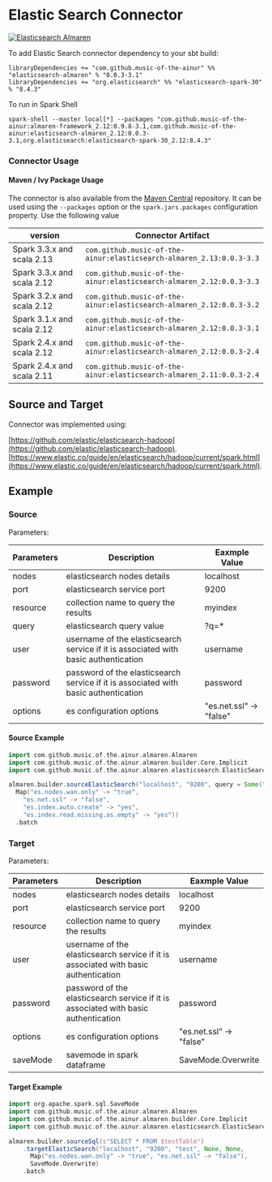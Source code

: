 # Elastic Search Connector

[![Elasticsearch Almaren](https://github.com/modakanalytics/elasticsearch.almaren/actions/workflows/elasticsearch-alamren.yml/badge.svg)](https://github.com/modakanalytics/elasticsearch.almaren/actions/workflows/elasticsearch-alamren.yml)

To add Elastic Search connector dependency to your sbt build:
```
libraryDependencies += "com.github.music-of-the-ainur" %% "elasticsearch-almaren" % "0.0.3-3.1"
libraryDependencies += "org.elasticsearch" %% "elasticsearch-spark-30" % "8.4.3"
```

To run in Spark Shell
```
spark-shell --master local[*] --packages "com.github.music-of-the-ainur:almaren-framework_2.12:0.9.8-3.1,com.github.music-of-the-ainur:elasticsearch-almaren_2.12:0.0.3-3.1,org.elasticsearch:elasticsearch-spark-30_2.12:8.4.3"
```
### Connector Usage

#### Maven / Ivy Package Usage
The connector is also available from the
[Maven Central](https://mvnrepository.com/artifact/com.github.music-of-the-ainur)
repository. It can be used using the `--packages` option or the
`spark.jars.packages` configuration property. Use the following value

| version                    | Connector Artifact                                                   |
|----------------------------|----------------------------------------------------------------------|
| Spark 3.3.x and scala 2.13 | `com.github.music-of-the-ainur:elasticsearch-almaren_2.13:0.0.3-3.3` |
| Spark 3.3.x and scala 2.12 | `com.github.music-of-the-ainur:elasticsearch-almaren_2.12:0.0.3-3.3` |
| Spark 3.2.x and scala 2.12 | `com.github.music-of-the-ainur:elasticsearch-almaren_2.12:0.0.3-3.2` |
| Spark 3.1.x and scala 2.12 | `com.github.music-of-the-ainur:elasticsearch-almaren_2.12:0.0.3-3.1` |
| Spark 2.4.x and scala 2.12 | `com.github.music-of-the-ainur:elasticsearch-almaren_2.12:0.0.3-2.4` |
| Spark 2.4.x and scala 2.11 | `com.github.music-of-the-ainur:elasticsearch-almaren_2.11:0.0.3-2.4` |

## Source and Target

Connector was implemented using: 

[https://github.com/elastic/elasticsearch-hadoop](https://github.com/elastic/elasticsearch-hadoop).
[https://www.elastic.co/guide/en/elasticsearch/hadoop/current/spark.html](https://www.elastic.co/guide/en/elasticsearch/hadoop/current/spark.html).

## Example

### Source

Parameters:

| Parameters | Description                                                                        | Eaxmple Value         |
|------------|------------------------------------------------------------------------------------|-----------------------|
| nodes      | elasticsearch nodes details                                                        | localhost             |
| port       | elasticsearch service port                                                         | 9200                  |
| resource   | collection name to query the results                                               | myindex               |
| query      | elasticsearch query value                                                          | ?q=*                  |  
| user       | username of the elasticsearch service if it is associated with basic authentication | username              |
| password   | password of the elasticsearch service if it is associated with basic authentication | password              |
| options    | es configuration options                                                         | "es.net.ssl" -> "false" |

#### Source Example

```scala
import com.github.music.of.the.ainur.almaren.Almaren
import com.github.music.of.the.ainur.almaren.builder.Core.Implicit
import com.github.music.of.the.ainur.almaren.elasticsearch.ElasticSearch.ElasticSearchImplicit

almaren.builder.sourceElasticSearch("localhost", "9200", query = Some("?q=*"), "test", None, None,
  Map("es.nodes.wan.only" -> "true",
    "es.net.ssl" -> "false",
    "es.index.auto.create" -> "yes",
    "es.index.read.missing.as.empty" -> "yes"))
  .batch
```

### Target

Parameters:


| Parameters | Description                                                                         | Eaxmple Value          |
|------------|-------------------------------------------------------------------------------------|------------------------|
| nodes      | elasticsearch nodes details                                                         | localhost              |
| port       | elasticsearch service port                                                          | 9200                   |
| resource   | collection name to query the results                                                | myindex                |
| user       | username of the elasticsearch service if it is associated with basic authentication | username               |
| password   | password of the elasticsearch service if it is associated with basic authentication | password               |
| options    | es configuration options                                                            | "es.net.ssl" -> "false" |
| saveMode   | savemode in spark dataframe                                                         | SaveMode.Overwrite                        |

#### Target Example

```scala
import org.apache.spark.sql.SaveMode
import com.github.music.of.the.ainur.almaren.Almaren
import com.github.music.of.the.ainur.almaren.builder.Core.Implicit
import com.github.music.of.the.ainur.almaren.elasticsearch.ElasticSearch.ElasticSearchImplicit

almaren.builder.sourceSql(s"SELECT * FROM $testTable")
    .targetElasticSearch("localhost", "9200", "test", None, None,
      Map("es.nodes.wan.only" -> "true", "es.net.ssl" -> "false"),
      SaveMode.Overwrite)
    .batch
```
